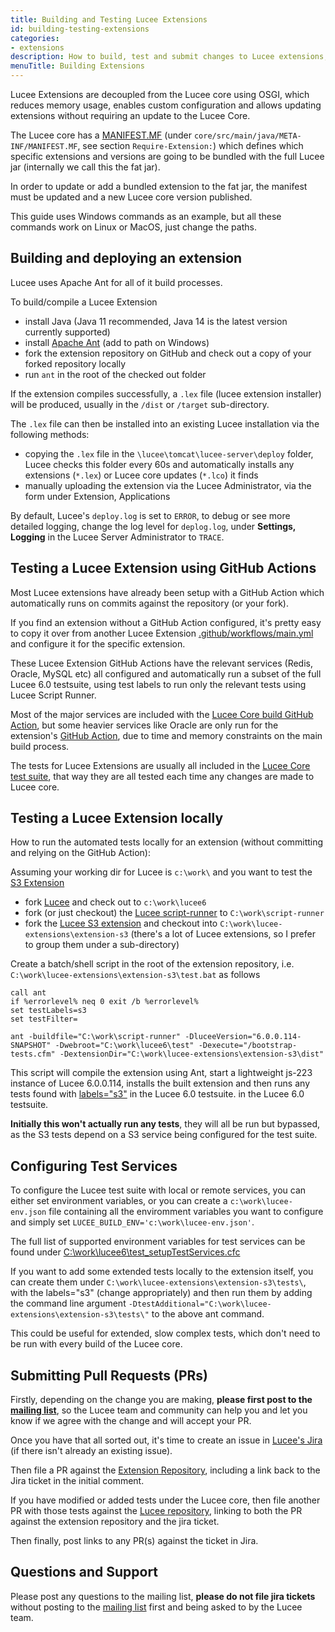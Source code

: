 ```yaml
---
title: Building and Testing Lucee Extensions
id: building-testing-extensions
categories:
- extensions
description: How to build, test and submit changes to Lucee extensions, using Ant, GitHub and Lucee script-runner
menuTitle: Building Extensions
---
```


Lucee Extensions are decoupled from the Lucee core using OSGI, which reduces memory usage, enables custom configuration and allows updating extensions without requiring an update to the Lucee Core.

The Lucee core has a [MANIFEST.MF](https://github.com/lucee/Lucee/blob/6.0/core/src/main/java/META-INF/MANIFEST.MF) (under `core/src/main/java/META-INF/MANIFEST.MF`, see section `Require-Extension:`) which defines which specific extensions and versions are going to be bundled with the full Lucee jar (internally we call this the fat jar).

In order to update or add a bundled extension to the fat jar, the manifest must be updated and a new Lucee core version published.

This guide uses Windows commands as an example, but all these commands work on Linux or MacOS, just change the paths.

## Building and deploying an extension

Lucee uses Apache Ant for all of it build processes.

To build/compile a Lucee Extension

- install Java (Java 11 recommended, Java 14 is the latest version currently supported)
- install [Apache Ant](https://ant.apache.org/) (add to path on Windows)
- fork the extension repository on GitHub and check out a copy of your forked repository locally
- run `ant` in the root of the checked out folder

If the extension compiles successfully, a `.lex` file (lucee extension installer) will be produced, usually in the `/dist` or `/target` sub-directory.

The `.lex` file can then be installed into an existing Lucee installation via the following methods:

- copying the `.lex` file in the `\lucee\tomcat\lucee-server\deploy` folder, Lucee checks this folder every 60s and automatically installs any extensions (`*.lex`) or Lucee core updates (`*.lco`) it finds
- manually uploading the extension via the Lucee Administrator, via the form under Extension, Applications

By default, Lucee's `deploy.log` is set to `ERROR`, to debug or see more detailed logging, change the log level for `deplog.log`, under **Settings, Logging** in the Lucee Server Administrator to `TRACE`.

## Testing a Lucee Extension using GitHub Actions

Most Lucee extensions have already been setup with a GitHub Action which automatically runs on commits against the repository (or your fork).

If you find an extension without a GitHub Action configured, it's pretty easy to copy it over from another Lucee Extension [.github/workflows/main.yml](https://github.com/lucee/extension-s3/blob/master/.github/workflows/main.yml) and configure it for the specific extension.

These Lucee Extension GitHub Actions have the relevant services (Redis, Oracle, MySQL etc) all configured and automatically run a subset of the full Lucee 6.0 testsuite, using test labels to run only the relevant tests using Lucee Script Runner.

Most of the major services are included with the [Lucee Core build GitHub Action](https://github.com/lucee/Lucee/blob/6.0/.github/workflows/main.yml), but some heavier services like Oracle are only run for the extension's [GitHub Action](https://github.com/lucee/extension-jdbc-oracle/blob/master/.github/workflows/main.yml), due to time and memory constraints on the main build process.

The tests for Lucee Extensions are usually all included in the [Lucee Core test suite](https://github.com/lucee/Lucee/tree/6.0/test), that way they are all tested each time any changes are made to Lucee core.

## Testing a Lucee Extension locally

How to run the automated tests locally for an extension (without committing and relying on the GitHub Action):

Assuming your working dir for Lucee is `c:\work\` and you want to test the [S3 Extension](https://github.com/lucee/extension-s3)

- fork [Lucee](https://github.com/lucee/Lucee) and check out to `c:\work\lucee6`
- fork (or just checkout) the [Lucee script-runner](https://github.com/lucee/script-runner) to `C:\work\script-runner`
- fork the [Lucee S3 extension](https://github.com/lucee/extension-s3) and checkout into `C:\work\lucee-extensions\extension-s3` (there's a lot of Lucee extensions, so I prefer to group them under a sub-directory)

Create a batch/shell script in the root of the extension repository, i.e. `C:\work\lucee-extensions\extension-s3\test.bat` as follows

```
call ant
if %errorlevel% neq 0 exit /b %errorlevel%
set testLabels=s3
set testFilter=

ant -buildfile="C:\work\script-runner" -DluceeVersion="6.0.0.114-SNAPSHOT" -Dwebroot="C:\work\lucee6\test" -Dexecute="/bootstrap-tests.cfm" -DextensionDir="C:\work\lucee-extensions\extension-s3\dist"
```

This script will compile the extension using Ant, start a lightweight js-223 instance of Lucee 6.0.0.114, installs the built extension and then runs any tests found with [labels="s3"](https://github.com/lucee/Lucee/blob/6.0/test/extension/S3.cfc#L19) in the Lucee 6.0 testsuite. in the Lucee 6.0 testsuite.

**Initially this won't actually run any tests**, they will all be run but bypassed, as the S3 tests depend on a S3 service being configured for the test suite.

## Configuring Test Services

To configure the Lucee test suite with local or remote services, you can either set environment variables, or you can create a `c:\work\lucee-env.json` file containing all the enviromment variables you want to configure and simply set `LUCEE_BUILD_ENV='c:\work\lucee-env.json'`.

The full list of supported environment variables for test services can be found under [C:\work\lucee6\test\_setupTestServices.cfc](https://github.com/lucee/Lucee/blob/6.0/test/_setupTestServices.cfc)

If you want to add some extended tests locally to the extension itself, you can create them under `C:\work\lucee-extensions\extension-s3\tests\`, with the labels="s3" (change appropriately) and then run them by adding the command line argument `-DtestAdditional="C:\work\lucee-extensions\extension-s3\tests\"` to the above ant command.

This could be useful for extended, slow complex tests, which don't need to be run with every build of the Lucee core.

## Submitting Pull Requests (PRs)

Firstly, depending on the change you are making, **please first post to the [mailing list](https://dev.lucee.org/)**, so the Lucee team and community can help you and let you know if we agree with the change and will accept your PR.

Once you have that all sorted out, it's time to create an issue in [Lucee's Jira](https://luceeserver.atlassian.net/projects/LDEV/summary) (if there isn't already an existing issue).

Then file a PR against the [Extension Repository](https://github.com/lucee/extension-s3/pulls), including a link back to the Jira ticket in the initial comment.

If you have modified or added tests under the Lucee core, then file another PR with those tests against the [Lucee repository](https://github.com/lucee/Lucee/pulls), linking to both the PR against the extension repository and the jira ticket.

Then finally, post links to any PR(s) against the ticket in Jira.

## Questions and Support

Please post any questions to the mailing list, **please do not file jira tickets** without posting to the [mailing list](https://dev.lucee.org/) first and being asked to by the Lucee team.
